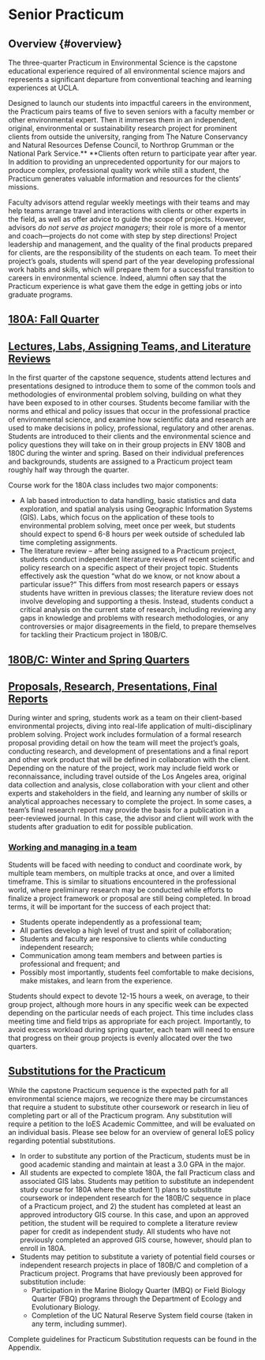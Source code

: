 # Senior Practicum

## Overview {#overview}

The three-quarter Practicum in Environmental Science is the capstone educational experience required of all environmental science majors and represents a significant departure from conventional teaching and learning experiences at UCLA.

Designed to launch our students into impactful careers in the environment, the Practicum pairs teams of five to seven seniors with a faculty member or other environmental expert. Then it immerses them in an independent, original, environmental or sustainability research project for prominent clients from outside the university, ranging from The Nature Conservancy and Natural Resources Defense Council, to Northrop Grumman or the National Park Service.** **Clients often return to participate year after year. In addition to providing an unprecedented opportunity for our majors to produce complex, professional quality work while still a student, the Practicum generates valuable information and resources for the clients’ missions.

Faculty advisors attend regular weekly meetings with their teams and may help teams arrange travel and interactions with clients or other experts in the field, as well as offer advice to guide the scope of projects. However, advisors _do not serve as project managers_; their role is more of a mentor and coach—projects do not come with step by step directions! Project leadership and management, and the quality of the final products prepared for clients, are the responsibility of the students on each team. To meet their project’s goals, students will spend part of the year developing professional work habits and skills, which will prepare them for a successful transition to careers in environmental science. Indeed, alumni often say that the Practicum experience is what gave them the edge in getting jobs or into graduate programs.

## [180A: Fall Quarter](#180a-fall-quarter)

## [Lectures, Labs, Assigning Teams, and Literature Reviews](#lectures-labs-assigning-teams-and-literature-reviews)

In the first quarter of the capstone sequence, students attend lectures and presentations designed to introduce them to some of the common tools and methodologies of environmental problem solving, building on what they have been exposed to in other courses. Students become familiar with the norms and ethical and policy issues that occur in the professional practice of environmental science, and examine how scientific data and research are used to make decisions in policy, professional, regulatory and other arenas. Students are introduced to their clients and the environmental science and policy questions they will take on in their group projects in ENV 180B and 180C during the winter and spring. Based on their individual preferences and backgrounds, students are assigned to a Practicum project team roughly half way through the quarter.

Course work for the 180A class includes two major components:

* A lab based introduction to data handling, basic statistics and data exploration, and spatial analysis using Geographic Information Systems \(GIS\). Labs, which focus on the application of these tools to environmental problem solving, meet once per week, but students should expect to spend 6-8 hours per week outside of scheduled lab time completing assignments.
* The literature review – after being assigned to a Practicum project, students conduct independent literature reviews of recent scientific and policy research on a specific aspect of their project topic. Students effectively ask the question “what do we know, or not know about a particular issue?” This differs from most research papers or essays students have written in previous classes; the literature review does not involve developing and supporting a thesis. Instead, students conduct a critical analysis on the current state of research, including reviewing any gaps in knowledge and problems with research methodologies, or any controversies or major disagreements in the field, to prepare themselves for tackling their Practicum project in 180B/C.

## [180B/C: Winter and Spring Quarters](#180b-c-winter-and-spring-quarters)

## [Proposals, Research, Presentations, Final Reports](#proposals-research-presentations-final-reports)

During winter and spring, students work as a team on their client-based environmental projects, diving into real-life application of multi-disciplinary problem solving. Project work includes formulation of a formal research proposal providing detail on how the team will meet the project’s goals, conducting research, and development of presentations and a final report and other work product that will be defined in collaboration with the client. Depending on the nature of the project, work may include field work or reconnaissance, including travel outside of the Los Angeles area, original data collection and analysis, close collaboration with your client and other experts and stakeholders in the field, and learning any number of skills or analytical approaches necessary to complete the project. In some cases, a team’s final research report may provide the basis for a publication in a peer-reviewed journal. In this case, the advisor and client will work with the students after graduation to edit for possible publication.

### [Working and managing in a team](#working-and-managing-in-a-team)

Students will be faced with needing to conduct and coordinate work, by multiple team members, on multiple tracks at once, and over a limited timeframe. This is similar to situations encountered in the professional world, where preliminary research may be conducted while efforts to finalize a project framework or proposal are still being completed. In broad terms, it will be important for the success of each project that:

* Students operate independently as a professional team;
* All parties develop a high level of trust and spirit of collaboration;
* Students and faculty are responsive to clients while conducting independent research;
* Communication among team members and between parties is professional and frequent; and
* Possibly most importantly, students feel comfortable to make decisions, make mistakes, and learn from the experience.

Students should expect to devote 12-15 hours a week, on average, to their group project, although more hours in any specific week can be expected depending on the particular needs of each project. This time includes class meeting time and field trips as appropriate for each project. Importantly, to avoid excess workload during spring quarter, each team will need to ensure that progress on their group projects is evenly allocated over the two quarters.

## [Substitutions for the Practicum](#substitutions-for-the-practicum)

While the capstone Practicum sequence is the expected path for all environmental science majors, we recognize there may be circumstances that require a student to substitute other coursework or research in lieu of completing part or all of the Practicum program. Any substitution will require a petition to the IoES Academic Committee, and will be evaluated on an individual basis. Please see below for an overview of general IoES policy regarding potential substitutions.

* In order to substitute any portion of the Practicum, students must be in good academic standing and maintain at least a 3.0 GPA in the major.
* All students are expected to complete 180A, the fall Practicum class and associated GIS labs. Students may petition to substitute an independent study course for 180A where the student 1) plans to substitute coursework or independent research for the 180B/C sequence in place of a Practicum project, and 2) the student has completed at least an approved introductory GIS course. In this case, and upon an approved petition, the student will be required to complete a literature review paper for credit as independent study. All students who have not previously completed an approved GIS course, however, should plan to enroll in 180A.
* Students may petition to substitute a variety of potential field courses or independent research projects in place of 180B/C and completion of a Practicum project. Programs that have previously been approved for substitution include:
  * Participation in the Marine Biology Quarter (MBQ) or Field Biology Quarter (FBQ) programs through the Department of Ecology and Evolutionary Biology.
  * Completion of the UC Natural Reserve System field course (taken in any term, including summer).

Complete guidelines for Practicum Substitution requests can be found in the Appendix.

